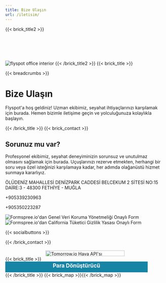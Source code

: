 ```yaml
---
title: Bize Ulaşın
url: /iletisim/
---
```

{{< brick_title2 >}}
# ‎ 
![ flyspot office interior](/uploads/map123.png)
{{< /brick_title2 >}}
{{< brick_title >}}

{{< breadcrumbs >}}

# Bize Ulaşın

Flyspot'a hoş geldiniz! Uzman ekibimiz, seyahat ihtiyaçlarınızı karşılamak için burada. Hemen bizimle iletişime geçin ve yolculuğunuza kolaylıkla başlayın.

{{< /brick_title >}}
{{< brick_contact >}}

## Sorunuz mu var?

Profesyonel ekibimiz, seyahat deneyiminizin sorunsuz ve unutulmaz olmasını sağlamak için burada. Uçuşlarınızı rezerve etmekten, herhangi bir soru veya özel isteğinizi karşılamaya kadar, her adımda olağanüstü hizmet sunmaya kararlıyız.

ÖLÜDENİZ MAHALLESİ DENİZPARK CADDESİ BELCEKUM 2 SİTESİ NO:15 DAİRE:3 - 48300 FETHİYE - MUĞLA


+905339230963

+905350223287

![Formspree.io'dan Genel Veri Koruma Yönetmeliği Onaylı Form](/uploads/secure/gdpr.svg)
![Formspree.io'dan California Tüketici Gizlilik Yasası Onaylı Form](/uploads/secure/ccpa.svg)

{{< socialbuttons >}}

{{< /brick_contact >}}
<script>
        (function(d, s, id) {
            if (d.getElementById(id)) {
                if (window.__TOMORROW__) {
                    window.__TOMORROW__.renderWidget();
                }
                return;
            }
            const fjs = d.getElementsByTagName(s)[0];
            const js = d.createElement(s);
            js.id = id;
            js.src = "https://www.tomorrow.io/v1/widget/sdk/sdk.bundle.min.js";

            fjs.parentNode.insertBefore(js, fjs);
        })(document, 'script', 'tomorrow-sdk');
        </script>

<div class="tomorrow"
           data-location-id="107640"
           data-language="EN"
           data-unit-system="METRIC"
           data-skin="light"
           data-widget-type="upcoming"
           style="padding-bottom:22px;position:relative;"
        >
          <a
            href="https://www.tomorrow.io/weather-api/"
            rel="nofollow noopener noreferrer"
            target="_blank"
            style="position: absolute; bottom: 0; transform: translateX(-50%); left: 50%;"
          >
            <img
              alt="Tomorrow.io Hava API'sı tarafından desteklenmektedir"
              src="https://weather-website-client.tomorrow.io/img/powered-by.svg"
              width="250"
              height="18"
            />
          </a>
        </div>
        {{< brick_title >}}
<div style="width:448px;border:1px solid #1684A5;"><div style="text-align:center;background-color:#1684A5;height:30px;width:100%;font-size:17px;font-weight:bold;padding-top:2px;"><a href="" style="color:#FFFFFF;text-decoration:none;" rel="nofollow">Para Dönüştürücü</a></div><script type="text/javascript" src="https://www.exchangeratewidget.com/converter.php?l=en&f=TRY&t=USD&a=4850&d=F0F0F0&n=FFFFFF&o=050505&v=2"></script></div>
{{< /brick_title >}}
{{< brick_map >}}{{< /brick_map >}}
